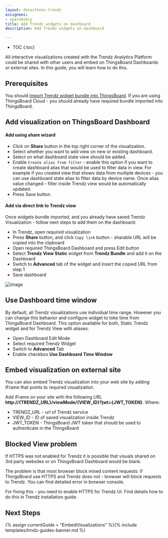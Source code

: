 ```yaml
---
layout: docwithnav-trendz
assignees:
- vparomskiy
title: Add Trendz widgets on dashboard
description: Add Trendz widgets on dashboard 

---
```


* TOC
{:toc}

All interactive visualizations created with the Trendz Analytics Platform could be shared with other users and embed on ThingsBoard Dashboards 
or external sites. In this guide, you will learn how to do this. 

## Prerequisites

You should [import Trendz widget bundle into ThingsBoard](/thingsboard-learning/docs/trendz/trendz-bundle#Import-Trendz-bundle-into-ThingsBoard). If you are using ThingsBoard Cloud - you should already have required bundle imported into ThingsBoard.

## Add visualization on ThingsBoard Dashboard

#### Add using share wizard

* Click on **Share** button in the top right corner of the visualization.
* Select whether you want to add view on new or existing dashboard.
* Select on what dashboard state view should be added.
* Enable `Create alias from filter` - enable this option if you want to create dashboard alias that would be used to filter data in view. For example if you created view that shows data from multiple devices - you can use dashboard state alias to filter data by device name. Once alias value changed - filter inside Trendz view would be automatically updated.
* Press Save button.

#### Add via direct link to Trendz view

Once widgets bundle imported, and you already have saved Trendz Visualization - follow next steps to add them on the dashboard:
* In Trendz, open required visualization
* Press **Share** button, and click `Copy link` button - sharable URL will be copied into the clipboard
* Open required ThingsBoard Dashboard and press Edit button
* Select **Trendz View Static** widget from **Trendz Bundle** and add it on the Dashboard
* Switch to **Advanced** tab of the widget and insert the copied URL from step 1
* Save dashboard

![image](/images/trendz/embed-trendz.gif) 

## Use Dashboard time window

By default, all Trendz visualizations use individual time range. However you can change this behavior and configure widget to toke time from ThingsBoard Dashboard.
This option available for both, Static Trendz widget and for Trendz View with aliases.

* Open Dashboard Edit Mode
* Select required Trendz Widget
* Switch to **Advanced** Tab
* Enable checkbox **Use Dashboard Time Window** 

## Embed visualization on external site
You can also embed Trendz visualization into your web site by adding iFrame that points to required visualization.

Add iFrame on your site with the following URL **http://{TRENDZ_URL}/viewMode/{VIEW_ID}?jwt={JWT_TOKEN}**. Where:
* TRENDZ_URL - url of Trendz service
* VIEW_ID - ID of saved visualization inside Trendz
* JWT_TOKEN - ThingsBoard JWT token that should be used to authenticate in the ThingsBoard

## Blocked View problem

If HTTPS was not enabled for Trendz it is possible that visuals shared on 3rd party websites or on ThingsBoard Dashboard 
would be blank. 

The problem is that most browser block mixed content requests: if ThingsBoard use HTTPS and Trendz does not - browser will 
block requests to Trendz. You can find detailed error in browser console.

For fixing this - you need to enable HTTPS for Trendz UI. Find details how to do this in Trendz installation guide.

## Next Steps

{% assign currentGuide = "EmbedVisualizations" %}{% include templates/trndz-guides-banner.md %}
